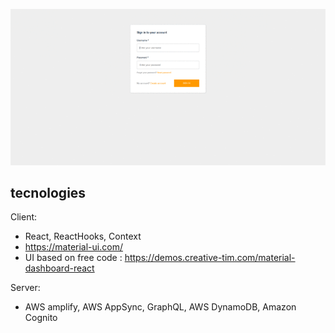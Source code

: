 
![Product Gif](src/assets/github/project.gif)

## tecnologies
Client:
- React, ReactHooks, Context
- https://material-ui.com/
- UI based on free code : https://demos.creative-tim.com/material-dashboard-react

Server:
- AWS amplify, AWS AppSync, GraphQL, AWS DynamoDB, Amazon Cognito

